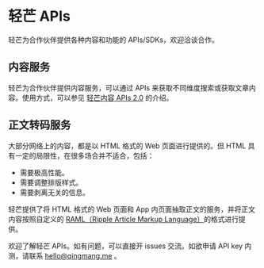 # 轻芒 APIs
轻芒为合作伙伴提供各种内容和功能的 APIs/SDKs，欢迎洽谈合作。

## 内容服务
轻芒为合作伙伴提供内容服务，可以通过 APIs 来获取不同维度搜索或获取文章内容。使用方式，可以参见 [轻芒内容 APIs 2.0](./content/api_v2.md) 的介绍。

## 正文转码服务
大部分网络上的内容，都是以 HTML 格式的 Web 页面进行提供的。但 HTML 具有一定的局限性，在很多场合并不适合，包括：
* 需要极高性能。
* 需要调整排版样式。
* 需要剥离无关的信息。

轻芒提供了将 HTML 格式的 Web 页面和 App 内页面抽取正文的服务，并将正文内容按照自定义的 [RAML（Ripple Article Markup Language）](./raml/intro.md)的格式进行提供。

欢迎了解轻芒 APIs。如有问题，可以直接开 issues 交流。如欲申请 API key 内测，请联系 hello@qingmang.me 。
